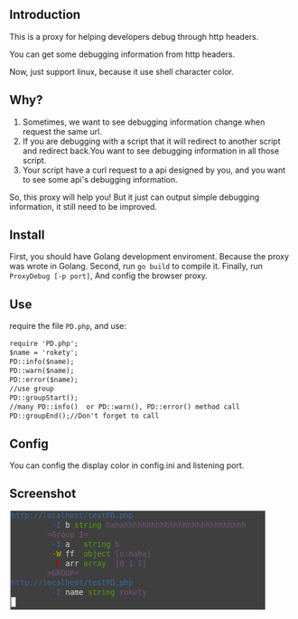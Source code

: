 ## Introduction

This is a proxy for helping developers debug through http headers.

You can get some debugging information from http headers.

Now, just support linux, because it use shell character color.

## Why?

1. Sometimes, we want to see debugging information change when request the same url.
2. If you are debugging with a script that it will redirect to another script and redirect back.You want to see debugging information in all those script.
3. Your script have a curl request to a api designed by you, and you want to see some api's debugging information.

So, this proxy will help you! But it just can output simple debugging information, it still need to be improved.

## Install

First, you should have Golang development enviroment. Because the proxy was wrote in Golang.
Second, run `go build` to compile it.
Finally, run `ProxyDebug [-p port]`, And config the browser proxy.

## Use

require the file `PD.php`, and use:
~~~
require 'PD.php';
$name = 'rokety';
PD::info($name);
PD::warn($name);
PD::error($name);
//use group
PD::groupStart();
//many PD::info()  or PD::warn(), PD::error() method call
PD::groupEnd();//Don't forget to call
~~~

## Config

You can config the display color in config.ini and listening port.

## Screenshot

![screenshot](/screenshot.png)
